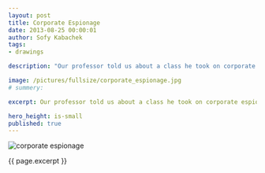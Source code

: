 ```yaml
---
layout: post
title: Corporate Espionage
date: 2013-08-25 00:00:01
author: Sofy Kabachek
tags:
- drawings

description: "Our professor told us about a class he took on corporate espionage. This is what it looked like in my head."

image: /pictures/fullsize/corporate_espionage.jpg
# summery:

excerpt: Our professor told us about a class he took on corporate espionage. This is what it looked like in my head.

hero_height: is-small
published: true
---
```


![corporate espionage]({{page.image}})

{{ page.excerpt }}
